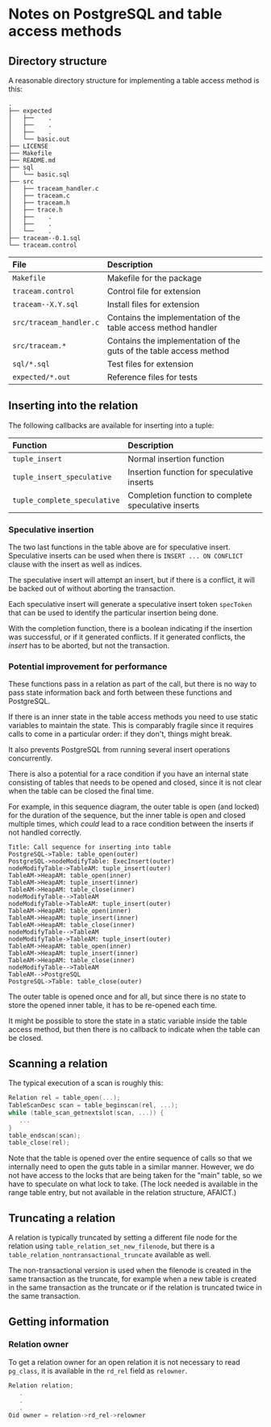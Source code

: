 # Notes on PostgreSQL and table access methods

## Directory structure

A reasonable directory structure for implementing a table access
method is this:

```
.
├── expected
│   ├──    .
│   ├──    .
│   ├──    .
│   └── basic.out
├── LICENSE
├── Makefile
├── README.md
├── sql
│   └── basic.sql
├── src
│   ├── traceam_handler.c
│   ├── traceam.c
│   ├── traceam.h
│   ├── trace.h
│   ├──    .
│   ├──    .
│   └──    .
├── traceam--0.1.sql
└── traceam.control
```

| File                    | Description                                                        |
|:------------------------|:-------------------------------------------------------------------|
| `Makefile`              | Makefile for the package                                           |
| `traceam.control`       | Control file for extension                                         |
| `traceam--X.Y.sql`      | Install files for extension                                        |
| `src/traceam_handler.c` | Contains the implementation of the table access method handler     |
| `src/traceam.*`         | Contains the implementation of the guts of the table access method |
| `sql/*.sql`             | Test files for extension                                           |
| `expected/*.out`        | Reference files for tests                                          |


## Inserting into the relation

The following callbacks are available for inserting into a tuple:

| Function                     | Description                                         |
|:-----------------------------|:----------------------------------------------------|
| `tuple_insert`               | Normal insertion function                           |
| `tuple_insert_speculative`   | Insertion function for speculative inserts          |
| `tuple_complete_speculative` | Completion function to complete speculative inserts |

### Speculative insertion

The two last functions in the table above are for speculative
insert. Speculative inserts can be used when there is `INSERT ... ON
CONFLICT` clause with the insert as well as indices.

The speculative insert will attempt an insert, but if there is a
conflict, it will be backed out of without aborting the transaction.

Each speculative insert will generate a speculative insert token
`specToken` that can be used to identify the particular insertion
being done.

With the completion function, there is a boolean indicating if the
insertion was successful, or if it generated conflicts. If it
generated conflicts, the *insert* has to be aborted, but not the
transaction.

### Potential improvement for performance

These functions pass in a relation as part of the call, but there is
no way to pass state information back and forth between these
functions and PostgreSQL.

If there is an inner state in the table access methods you need to use
static variables to maintain the state. This is comparably fragile
since it requires calls to come in a particular order: if they don't,
things might break.

It also prevents PostgreSQL from running several insert operations
concurrently.

There is also a potential for a race condition if you have an internal
state consisting of tables that needs to be opened and closed, since
it is not clear when the table can be closed the final time.

For example, in this sequence diagram, the outer table is open (and
locked) for the duration of the sequence, but the inner table is open
and closed multiple times, which *could* lead to a race condition
between the inserts if not handled correctly.

```sequence{theme="hand"}
Title: Call sequence for inserting into table
PostgreSQL->Table: table_open(outer)
PostgreSQL->nodeModifyTable: ExecInsert(outer)
nodeModifyTable->TableAM: tuple_insert(outer)
TableAM->HeapAM: table_open(inner)
TableAM->HeapAM: tuple_insert(inner)
TableAM->HeapAM: table_close(inner)
nodeModifyTable-->TableAM
nodeModifyTable->TableAM: tuple_insert(outer)
TableAM->HeapAM: table_open(inner)
TableAM->HeapAM: tuple_insert(inner)
TableAM->HeapAM: table_close(inner)
nodeModifyTable-->TableAM
nodeModifyTable->TableAM: tuple_insert(outer)
TableAM->HeapAM: table_open(inner)
TableAM->HeapAM: tuple_insert(inner)
TableAM->HeapAM: table_close(inner)
nodeModifyTable-->TableAM
TableAM-->PostgreSQL
PostgreSQL->Table: table_close(outer)
```

The outer table is opened once and for all, but since there is no
state to store the opened inner table, it has to be re-opened each
time.

It might be possible to store the state in a static variable inside
the table access method, but then there is no callback to indicate
when the table can be closed.

## Scanning a relation

The typical execution of a scan is roughly this:

```c
Relation rel = table_open(...);
TableScanDesc scan = table_beginscan(rel, ...);
while (table_scan_getnextslot(scan, ...)) {
   ...
}
table_endscan(scan);
table_close(rel);
```

Note that the table is opened over the entire sequence of calls so
that we internally need to open the guts table in a similar
manner. However, we do not have access to the locks that are being
taken for the "main" table, so we have to speculate on what lock to
take. (The lock needed is available in the range table entry, but not
available in the relation structure, AFAICT.)

## Truncating a relation

A relation is typically truncated by setting a different file node for
the relation using `table_relation_set_new_filenode`, but there is a
`table_relation_nontransactional_truncate` available as well.

The non-transactional version is used when the filenode is created in
the same transaction as the truncate, for example when a new table is
created in the same transaction as the truncate or if the relation is
truncated twice in the same transaction.

## Getting information

### Relation owner

To get a relation owner for an open relation it is not necessary to
read `pg_class`, it is available in the `rd_rel` field as `relowner`.

```c
Relation relation;
   .
   .
   .
Oid owner = relation->rd_rel->relowner
```

